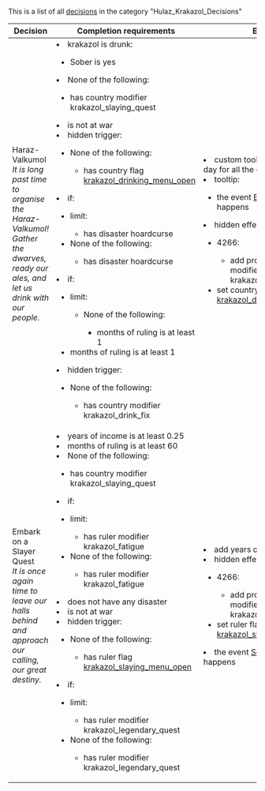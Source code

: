 This is a list of all [decisions](decisions.md) in the category "Hulaz_Krakazol_Decisions"

| Decision | Completion requirements | Effects | Requirements to appear |
| ----- | ------ | ----- | ------ |
| <a name="decision_krakazol_start_drinking">Haraz-Valkumol</a><br />*It is long past time to organise the Haraz-Valkumol! Gather the dwarves, ready our ales, and let us drink with our people.* | <li>krakazol is drunk:</li><ul><li>Sober is yes</li></ul><li>None of the following:</li><ul><li>has country modifier krakazol_slaying_quest</li></ul><li>is not at war</li><li>hidden trigger:</li><ul><li>None of the following:</li><ul><li>has country flag [krakazol_drinking_menu_open](../flags/krakazol_drinking_menu_open.md)</li></ul></ul><li>if:</li><ul><li>limit:</li><ul><li>has disaster hoardcurse</li></ul><li>None of the following:</li><ul><li>has disaster hoardcurse</li></ul></ul><li>if:</li><ul><li>limit:</li><ul><li>None of the following:</li><ul><li>months of ruling is at least 1</li></ul></ul><li>months of ruling is at least 1</li></ul><li>hidden trigger:</li><ul><li>None of the following:</li><ul><li>has country modifier krakazol_drink_fix</li></ul></ul> | <li>custom tooltip = It will take a day for all the dwarves to gather</li><li>tooltip:</li><ul><li>the event [Bottoms Up](../events/bottoms_up.md) happens</li></ul><li>hidden effect:</li><ul><li>4266:</li><ul><li>add province triggered modifier = krakazol_drinking_ptm</li></ul><li>set country flag [krakazol_drinking_menu_open](../flags/krakazol_drinking_menu_open.md)</li></ul> | <li>Country is Hul-az-Krakazol</li><li>has reform krakazol_olzonog</li> |
| <a name="decision_krakazol_start_slaying">Embark on a Slayer Quest</a><br />*It is once again time to leave our halls behind and approach our calling, our great destiny.* | <li>years of income is at least 0.25</li><li>months of ruling is at least 60</li><li>None of the following:</li><ul><li>has country modifier krakazol_slaying_quest</li></ul><li>if:</li><ul><li>limit:</li><ul><li>has ruler modifier krakazol_fatigue</li></ul><li>None of the following:</li><ul><li>has ruler modifier krakazol_fatigue</li></ul></ul><li>does not have any disaster</li><li>is not at war</li><li>hidden trigger:</li><ul><li>None of the following:</li><ul><li>has ruler flag [krakazol_slaying_menu_open](../flags/krakazol_slaying_menu_open.md)</li></ul></ul><li>if:</li><ul><li>limit:</li><ul><li>has ruler modifier krakazol_legendary_quest</li></ul><li>None of the following:</li><ul><li>has ruler modifier krakazol_legendary_quest</li></ul></ul> | <li>add years of income = -0.25</li><li>hidden effect:</li><ul><li>4266:</li><ul><li>add province triggered modifier = krakazol_slaying_ptm</li></ul><li>set ruler flag [krakazol_slaying_menu_open](../flags/krakazol_slaying_menu_open.md)</li></ul><li>the event [Seeking Death](../events/seeking_death.md) happens</li> | <li>Country is Hul-az-Krakazol</li><li>has estate privilege estate_adventurers_organization_slayers</li><li>Any of the following:</li><ul><li>mission completed is krakazol_not_yeti</li><li>mission completed  is krakazol_chicken_run</li></ul> |
